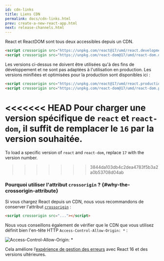 ```yaml
---
id: cdn-links
title: Liens CDN
permalink: docs/cdn-links.html
prev: create-a-new-react-app.html
next: release-channels.html
---
```


React et ReactDOM sont tous deux accessibles depuis un CDN.

```html
<script crossorigin src="https://unpkg.com/react@17/umd/react.development.js"></script>
<script crossorigin src="https://unpkg.com/react-dom@17/umd/react-dom.development.js"></script>
```

Les versions ci-dessus ne doivent être utilisées qu'à des fins de développement et ne sont pas adaptées à l'utilisation en production. Les versions minifiées et optimisées pour la production sont disponibles ici :

```html
<script crossorigin src="https://unpkg.com/react@17/umd/react.production.min.js"></script>
<script crossorigin src="https://unpkg.com/react-dom@17/umd/react-dom.production.min.js"></script>
```

<<<<<<< HEAD
Pour charger une version spécifique de `react` et `react-dom`, il suffit de remplacer le `16` par la version souhaitée.
=======
To load a specific version of `react` and `react-dom`, replace `17` with the version number.
>>>>>>> 3844da103db4c2dea4783f5b3a2a0b53708d04ab

### Pourquoi utiliser l'attribut `crossorigin` ? {#why-the-crossorigin-attribute}

Si vous chargez React depuis un CDN, nous vous recommandons de conserver l'attribut [`crossorigin`](https://developer.mozilla.org/fr/docs/Web/HTML/Reglages_des_attributs_CORS) :

```html
<script crossorigin src="..."></script>
```

Nous vous conseillons également de vérifier que le CDN que vous utilisez définit bien l'en-tête HTTP `Access-Control-Allow-Origin: *` :

![Access-Control-Allow-Origin: *](../images/docs/cdn-cors-header.png)

Cela améliore l’[expérience de gestion des erreurs](/blog/2017/07/26/error-handling-in-react-16.html) avec React 16 et des versions ultérieures.
